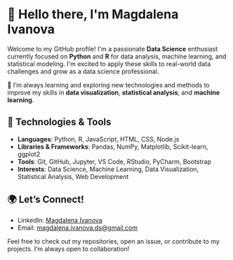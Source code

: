 # 👋 Hello there, I'm Magdalena Ivanova

Welcome to my GitHub profile! I'm a passionate **Data Science** enthusiast currently focused on **Python** and **R** for data analysis, machine learning, and statistical modeling. I'm excited to apply these skills to real-world data challenges and grow as a data science professional.

🌱 I’m always learning and exploring new technologies and methods to improve my skills in **data visualization**, **statistical analysis**, and **machine learning**.

## 🔧 Technologies & Tools

- **Languages**: Python, R, JavaScript, HTML, CSS, Node.js
- **Libraries & Frameworks**: Pandas, NumPy, Matplotlib, Scikit-learn, ggplot2
- **Tools**: Git, GitHub, Jupyter, VS Code, RStudio, PyCharm, Bootstrap
- **Interests**: Data Science, Machine Learning, Data Visualization, Statistical Analysis, Web Development

<!---## 📈 GitHub Stats

![Magdalena's GitHub Stats](https://github-readme-stats.vercel.app/api?username=magdalena-ivanova-ds&show_icons=true&count_private=true&hide=prs&theme=dark)
--->
## 🌍 Let’s Connect!

- LinkedIn: [Magdalena Ivanova](https://www.linkedin.com/in/magdalena-ivanova-1b4a9a352/)
- Email: [magdalena.ivanova.ds@gmail.com](magdalena.ivanova.ds@gmail.com)

Feel free to check out my repositories, open an issue, or contribute to my projects. I’m always open to collaboration!


<!---
magdalena-ivanova-ds/magdalena-ivanova-ds is a ✨ special ✨ repository because its `README.md` (this file) appears on your GitHub profile.
You can click the Preview link to take a look at your changes.
--->
